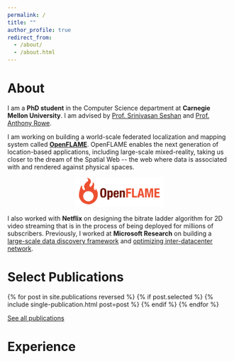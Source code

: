 ```yaml
---
permalink: /
title: ""
author_profile: true
redirect_from: 
  - /about/
  - /about.html
---
```


# About

I am a **PhD student** in the Computer Science department at **Carnegie Mellon University**. I am advised by [Prof. Srinivasan Seshan](https://www.cs.cmu.edu/~srini/) and [Prof. Anthony Rowe](https://users.ece.cmu.edu/~agr/). 

I am working on building a world-scale federated localization and mapping system called **[OpenFLAME](https://openflam.github.io/)**. OpenFLAME enables the next generation of location-based applications, including large-scale mixed-reality, taking us closer to the dream of the Spatial Web -- the web where data is associated with and rendered against physical spaces.

<p align="center">
  <a href="https://openflam.github.io/">
    <img src="/images/openflame_logo.png" alt="OpenFLAME Logo" width="200"/>
  </a>
</p>

I also worked with **Netflix** on designing the bitrate ladder algorithm for 2D video streaming that is in the process of being deployed for millions of subscribers. Previously, I worked at **Microsoft Research** on building a [large-scale data discovery framework](https://www.vldb.org/pvldb/vol14/p1392-bharadwaj.pdf) and [optimizing inter-datacenter network](https://www.usenix.org/system/files/nsdi22-paper-sharma.pdf).

# Select Publications

{% for post in site.publications reversed %}
  {% if post.selected %}
    {% include single-publication.html post=post %}
  {% endif %}
{% endfor %}

[See all publications](/publications/)

# Experience


